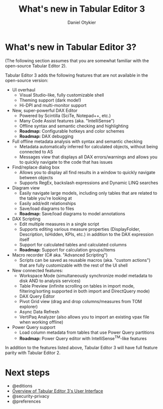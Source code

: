 ﻿---
uid: whats-new
title: What's new in Tabular Editor 3
author: Daniel Otykier
updated: 2021-06-01
---
# What's new in Tabular Editor 3?

(The following section assumes that you are somewhat familiar with the open-source Tabular Editor 2).

Tabular Editor 3 adds the following features that are not available in the open-source version:

- UI overhaul
  - Visual Studio-like, fully customizable shell
  - Theming support (dark mode!)
  - Hi-DPI and multi-monitor support
- New, super-powerful DAX Editor
  - Powered by Scintilla (SciTe, Notepad++, etc.)
  - Many Code Assist features (aka. "IntelliSense")
  - Offline syntax and semantic checking and highlighting
  - **Roadmap:** Configurable hotkeys and color schemes
  - **Roadmap:** DAX debugging
- Full offline metadata analysis with syntax and semantic checking
  - Metadata automatically inferred for calculated objects, without being connected to AS
  - Messages view that displays all DAX errors/warnings and allows you to quickly navigate to the code that has issues
- Find/replace dialog box
  - Allows you to display all find results in a window to quickly navigate between objects
  - Supports RegEx, backslash expressions and Dynamic LINQ searches
- Diagram view
  - Easily navigate large models, including only tables that are related to the table you're looking at
  - Easily add/edit relationships
  - Save/load diagrams to files
  - **Roadmap:** Save/load diagrams to model annotations
- DAX Scripting
  - Edit multiple measures in a single script
  - Supports editing various measure properties (DisplayFolder, Description, IsHidden, KPIs, etc.) in addition to the DAX expression itself
  - Support for calculated tables and calculated columns
  - **Roadmap:** Support for calculation groups/items
- Macro recorder (C# aka. "Advanced Scripting")
  - Scripts can be saved as reusable macros (aka. "custom actions") that are fully customizable with the rest of the UI shell
- New connected features:
  - Workspace Mode (simultaneously synchronize model metadata to disk AND to analysis services)
  - Table Preview (infinite scrolling on tables in import mode, filtering/sorting supported in both import and DirectQuery mode)
  - DAX Query Editor
  - Pivot Grid view (drag and drop columns/measures from TOM explorer)
  - Async Data Refresh
  - VertiPaq Analyzer (also allows you to import an existing vpax file when working offline)
- Power Query support
  - Load column metadata from tables that use Power Query partitions
  - **Roadmap:** Power Query editor with IntelliSense<sup>TM</sup>-like features

In addition to the features listed above, Tabular Editor 3 will have full feature parity with Tabular Editor 2.

# Next steps

- @editions
- [Overview of Tabular Editor 3's User Interface](xref:user-interface)
- @security-privacy
- @preferences